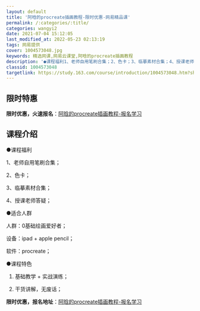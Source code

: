 ```yaml
---
layout: default
title: '阿晗的procreate插画教程-限时优惠-网易精品课'
permalink: /:categories/:title/
categories: wangyi2
date: 2021-07-04 15:12:05
last_modified_at: 2022-05-23 02:13:19
tags: 网易提供
cover: 1004573048.jpg
keywords: 精选网课,网易云课堂,阿晗的procreate插画教程
description: '●课程福利1、老师自用笔刷合集；2、色卡；3、临摹素材合集；4、授课老师答疑；●适合人群人群：0基础绘画爱好者；设备：i'
classid: 1004573048
targetlink: https://study.163.com/course/introduction/1004573048.htm?share=1&shareId=1025206652&utm_campaign=share&utm_medium=iphoneShare&utm_source=&utm_u=1025206652
---
```


## 限时特惠

**限时优惠，火速报名**：[阿晗的procreate插画教程-报名学习](https://study.163.com/course/introduction/1004573048.htm?share=1&shareId=1025206652&utm_campaign=share&utm_medium=iphoneShare&utm_source=&utm_u=1025206652)

## 课程介绍

●课程福利

1、老师自用笔刷合集；

2、色卡；

3、临摹素材合集；

4、授课老师答疑；



●适合人群

人群：0基础绘画爱好者；

设备：ipad + apple pencil；

软件：procreate；



●课程特色

1. 基础教学 + 实战演练；

2. 干货讲解，无废话；

**限时优惠，报名地址**：[阿晗的procreate插画教程-报名学习](https://study.163.com/course/introduction/1004573048.htm?share=1&shareId=1025206652&utm_campaign=share&utm_medium=iphoneShare&utm_source=&utm_u=1025206652)

